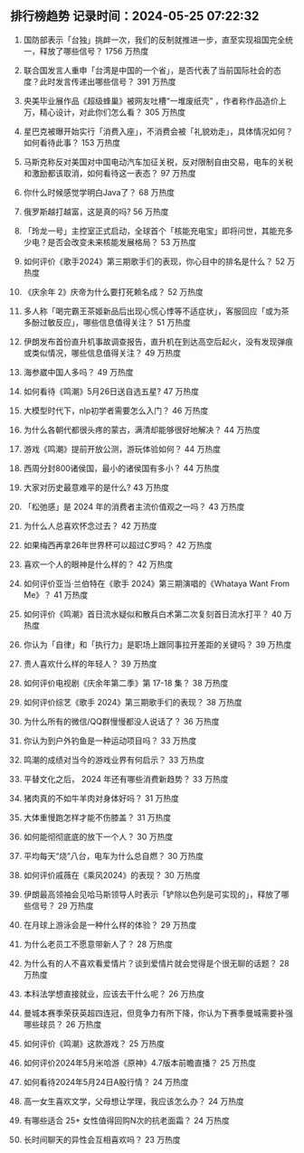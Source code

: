 
## 排行榜趋势 记录时间：2024-05-25 07:22:32
  
  1. 国防部表示「台独」挑衅一次，我们的反制就推进一步，直至实现祖国完全统一，释放了哪些信号？ 1756 万热度
    
  2. 联合国发言人重申「台湾是中国的一个省」，是否代表了当前国际社会的态度？此时发言传递出哪些信号？ 391 万热度
    
  3. 央美毕业展作品《超级蜂巢》被网友吐槽“一堆废纸壳” ，作者称作品造价上万，精心设计，对此你们怎么看？ 305 万热度
    
  4. 星巴克被曝开始实行「消费入座」，不消费会被「礼貌劝走」，具体情况如何？如何看待此事？ 153 万热度
    
  5. 马斯克称反对美国对中国电动汽车加征关税，反对限制自由交易，电车的关税和激励都该取消，如何看待这一表态？ 97 万热度
    
  6. 你什么时候感觉学明白Java了？ 68 万热度
    
  7. 俄罗斯越打越富，这是真的吗? 56 万热度
    
  8. 「玲龙一号」主控室正式启动，全球首个「核能充电宝」即将问世，其能充多少电？是否会改变未来核能发展格局？ 53 万热度
    
  9. 如何评价《歌手2024》第三期歌手们的表现，你心目中的排名是什么？ 52 万热度
    
  10. 《庆余年 2》庆帝为什么要打死赖名成？ 52 万热度
    
  11. 多人称「喝完霸王茶姬新品后出现心慌心悸等不适症状」，客服回应「或为茶多酚过敏反应」，哪些信息值得关注？ 51 万热度
    
  12. 伊朗发布首份直升机事故调查报告，直升机在到达高空后起火，没有发现弹痕或类似情况，哪些信息值得关注？ 49 万热度
    
  13. 海参崴中国人多吗？ 49 万热度
    
  14. 如何看待《鸣潮》5月26日送自选五星? 47 万热度
    
  15. 大模型时代下，nlp初学者需要怎么入门？ 46 万热度
    
  16. 为什么各朝代都很头疼的蒙古，满清却能够很好地解决？ 44 万热度
    
  17. 游戏《鸣潮》提前开放公测，游玩体验如何？ 44 万热度
    
  18. 西周分封800诸侯国，最小的诸侯国有多小？ 44 万热度
    
  19. 大家对历史最意难平的是什么? 43 万热度
    
  20. 「松弛感」是 2024 年的消费者主流价值观之一吗？ 43 万热度
    
  21. 为什么人总喜欢怀念过去？ 42 万热度
    
  22. 如果梅西再拿26年世界杯可以超过C罗吗？ 42 万热度
    
  23. 喜欢一个人的眼神是什么样的？ 42 万热度
    
  24. 如何评价亚当·兰伯特在《歌手 2024》第三期演唱的《Whataya Want From Me》？ 41 万热度
    
  25. 如何评价《鸣潮》首日流水疑似和散兵白术第二次复刻首日流水打平？ 40 万热度
    
  26. 你认为「自律」和「执行力」是职场上跟同事拉开差距的关键吗？ 39 万热度
    
  27. 贵人喜欢什么样的年轻人？ 39 万热度
    
  28. 如何评价电视剧《庆余年第二季》第 17-18 集？ 38 万热度
    
  29. 如何评价综艺《歌手 2024》第三期歌手们的表现？ 38 万热度
    
  30. 为什么所有的微信/QQ群慢慢都没人说话了？ 36 万热度
    
  31. 你认为到户外钓鱼是一种运动项目吗？ 33 万热度
    
  32. 鸣潮的成绩对当今的游戏业界有何启示？ 33 万热度
    
  33. 平替文化之后， 2024 年还有哪些消费新趋势？ 33 万热度
    
  34. 猪肉真的不如牛羊肉对身体好吗？ 31 万热度
    
  35. 大体重慢跑怎样才能不伤膝盖？ 31 万热度
    
  36. 如何能彻彻底底的放下一个人？ 30 万热度
    
  37. 平均每天“烧”八台，电车为什么总自燃？ 30 万热度
    
  38. 如何评价戚薇在《乘风2024》的表现？ 30 万热度
    
  39. 伊朗最高领袖会见哈马斯领导人时表示「铲除以色列是可实现的」，释放了哪些信号？ 29 万热度
    
  40. 在月球上游泳会是一种什么样的体验？ 29 万热度
    
  41. 为什么老员工不愿意带新人了？ 28 万热度
    
  42. 为什么有的人不喜欢看爱情片？谈到爱情片就会觉得是个很无聊的话题？ 28 万热度
    
  43. 本科法学想直接就业，应该去干什么呢？ 26 万热度
    
  44. 曼城本赛季荣获英超四连冠，但竞争力有所下降，你认为下赛季曼城需要补强哪些球员？ 26 万热度
    
  45. 如何评价《鸣潮》这款游戏？ 25 万热度
    
  46. 如何评价2024年5月米哈游《原神》4.7版本前瞻直播？ 25 万热度
    
  47. 如何看待2024年5月24日A股行情？ 24 万热度
    
  48. 高一女生喜欢文学，父母想让学理，我应该怎么办？ 24 万热度
    
  49. 有哪些适合 25+ 女性值得回购N次的抗老面霜？ 24 万热度
    
  50. 长时间聊天的异性会互相喜欢吗？ 23 万热度
    